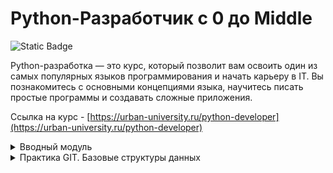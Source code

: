 # Python-Разработчик c 0 до Middle

![Static Badge](https://img.shields.io/badge/py-python-blue?style=plastic&logo=python)

Python-разработка — это курс, который позволит вам освоить один из самых популярных языков программирования и начать карьеру в IT. Вы познакомитесь с основными концепциями языка, научитесь писать простые программы и создавать сложные приложения.  


Ссылка на курс - [https://urban-university.ru/python-developer](https://urban-university.ru/python-developer)


<details>
  <summary>Вводный модуль</summary>
	<ul>
	  <li>Вводный урок по курсу "Python-Разработчик"</li>
	  <li>Установка среды разработки PyCharm и Python</li>
	  <li><a href="Module_00/main.py">Практическое задание по вводному уроку "Установка среды разработки PyCharm и Python."</a></li>
	  <li>Настройка программ</li>
	  <li>Базовые структуры данных</li>
	  <li><a href="Module_00/tasks.py">Практическое задание по уроку "Базовые структуры данных"</a></li>
	  <li>Решение к практическому заданию по теме "Базовые структуры данных"</li>
	  <li>Разбор Github</li>
	</ul>
</details>

<details>
  <summary>Практика GIT. Базовые структуры данных</summary>
	<ul>
	  <li>Динамическая типизация</li>
      <li><a href="Module_01/main.py">Практическая работа по уроку "Динамическая типизация"</a></li>
      <li>Переменные</li>
      <li><a href="Module_01/main2.py">Практическое задание по теме "Переменные"</a></li>
      <li>Строки и Индексация строк</li>
      <li><a href="Module_01/main3.py">Практическое задание по уроку "Строки и индексация строк"</a></li>
      <li>Организация программ и методы строк</li>
      <li><a href="Module_01/main4.py">Практическая работа по уроку "Организация программ и методы строк"</a></li>
      <li>Списки. Индексация и методы списков</li>
      <li>Изменяемые и неизменяемые объекты. Кортежи</li>
      <li><a href="Module_01/main5.py">Практическое задание по теме "Неизменяемые и изменяемые объекты. Кортежи"</a></li>
      <li>Словари и множества</li>
      <li><a href="Module_01/main6.py">Практическое задание по теме "Словари и множества"</a></li>
      <li>Шпаргалка по типам данных в языке программирования Python</li>
      <li>Лекция по GIT</li>
      <li><a href="Module_01/main7.py">Дополнительное практическое задание по модулю</a></li>
      <li>Вебинар по модулям 1 и Вводному модулю</li>
	</ul>
</details>
